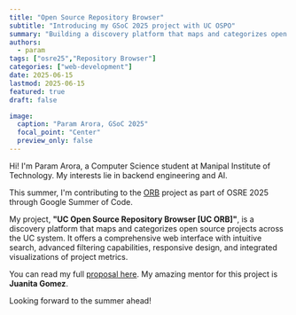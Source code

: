```yaml
---
title: "Open Source Repository Browser"
subtitle: "Introducing my GSoC 2025 project with UC OSPO"
summary: "Building a discovery platform that maps and categorizes open source projects across the UC system."
authors:
  - param
tags: ["osre25","Repository Browser"]
categories: ["web-development"]
date: 2025-06-15
lastmod: 2025-06-15
featured: true
draft: false

image:
  caption: "Param Arora, GSoC 2025"
  focal_point: "Center"
  preview_only: false
---
```


Hi! I'm Param Arora, a Computer Science student at Manipal Institute of Technology. My interests lie in backend engineering and AI.

This summer, I'm contributing to the [ORB](https://github.com/UC-OSPO-Network/orb-showcase) project as part of OSRE 2025 through Google Summer of Code. 

My project, **"UC Open Source Repository Browser [UC ORB]"**, is a discovery platform that maps and categorizes open source projects across the UC system. It offers a comprehensive web interface with intuitive search, advanced filtering capabilities, responsive design, and integrated visualizations of project metrics. 

You can read my full [proposal here](https://drive.google.com/file/d/1zELT9lxPhLCUs9Xyfb2nU9EPc_tjzVki/view?usp=sharing). 
My amazing mentor for this project is **Juanita Gomez**.

Looking forward to the summer ahead!



